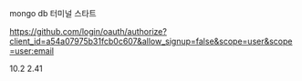 mongo db 터미널 스타트

https://github.com/login/oauth/authorize?client_id=a54a07975b31fcb0c607&allow_signup=false&scope=user&scope=user:email

10.2 2.41

